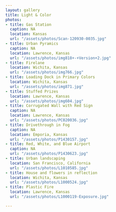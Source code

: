 ```yaml
---
layout: gallery
title: Light & Color
photos:
- title: Gas Station
  caption: NA
  location: Kansas
  url: "/assets/photos/Scan-120930-0035.jpg"
- title: Urban Pyramics
  caption: NA
  location: Lawrence, Kansas
  url: "/assets/photos/img818+-+Version+2.jpg"
- title: Firelane
  location: Wichita, Kansas
  url: "/assets/photos/img766.jpg"
- title: Loading Dock in Primary Colors
  location: Wichita, Kansas
  url: "/assets/photos/img871.jpg"
- title: Stuffed Prizes
  location: Lawrence, Kansas
  url: "/assets/photos/img604.jpg"
- title: Corrugated Wall with Red Sign
  caption: NA
  location: Lawrence, Kansas
  url: "/assets/photos/PC020036.jpg"
- title: Drivethrough in Fog
  caption: NA
  location: Emporia, Kansas
  url: "/assets/photos/P1430157.jpg"
- title: Red, White, and Blue Airport
  caption: NA
  url: "/assets/photos/P1430623.jpg"
- title: Urban landscaping
  location: San Francisco, California
  url: "/assets/photos/L1010585.jpg"
- title: House and flowers in reflection
  location: Wichita, Kansas
  url: "/assets/photos/L1000524.jpg"
- title: Plastic Fire
  location: Lawrence, Kansas
  url: "/assets/photos/L1000119-Exposure.jpg"

---
```

